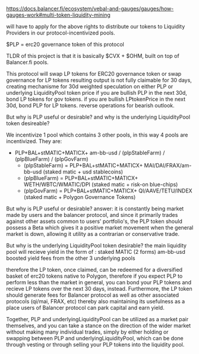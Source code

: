 https://docs.balancer.fi/ecosystem/vebal-and-gauges/gauges/how-gauges-work#multi-token-liquidity-mining

will have to apply for the above rights to distribute our tokens to Liquidity Providers in our protocol-incentivized pools.

$PLP = erc20 governance token of this protocol

TLDR of this project is that it is basically $CVX + $OHM, built on top of Balancer.fi pools.

This protocol will swap LP tokens for ERC20 governance token or swap governance for LP tokens
resulting output is not fully claimable for 30 days, creating mechanisme for 30d weighted speculation on either PLP or underlying LiquidityPool token price
if you are bullish PLP in the next 30d, bond LP tokens for gov tokens.
if you are bullish LPtokenPrice in the next 30d, bond PLP for LP tokens.
reverse operations for bearish outlook.

But why is PLP useful or desirable? and why is the underlying LiquidityPool token desireable?

We incentivize 1 pool which contains 3 other pools, in this way 4 pools are incentivized.
They are:

- PLP+BAL+stMATIC+MATICX+ am-bb-usd / (plpStableFarm) / (plpBlueFarm) / (plpGovFarm)
  * (plpStableFarm) = PLP+BAL+stMATIC+MATICX+ MAI/DAI/FRAX/am-bb-usd (staked matic + usd stablecoins) 
  * (plpBlueFarm) = PLP+BAL+stMATIC+MATICX+ WETH/WBTC/WMATIC/DPI (staked matic + risk-on blue-chips)
  * (plpGovFarm) = PLP+BAL+stMATIC+MATICX+ QI/AAVE/TETU/INDEX (staked matic + Polygon Governance Tokens)

But why is PLP useful or desirable?
answer: it is constantly being market made by users and the balancer protocol, and since it primarily trades against other assets common to users' portfolio's, the PLP token should possess a Beta which gives it a positive market movement when the general market is down, allowing it utility as a contrarian or conservative trade.

But why is the underlying LiquidityPool token desirable?
the main liquidity pool will recieve yield in the form of :
staked MATIC (2 forms)
am-bb-usd boosted yield
fees from the other 3 underlying pools

therefore the LP token, once claimed, can be redeemed for a diversified basket of erc20 tokens native to Polygon, therefore if you expect PLP to perform less than the market in general, you can bond your PLP tokens and recieve LP tokens over the next 30 days, instead. Furthermore, the LP token should generate fees for Balancer protocol as well as other associated protocols (qi/mai, FRAX, etc) thereby also maintaining its usefulness as a place users of Balancer protocol can park capital and earn yield.

Together, PLP and underlyingLiquidityPool can be utilized as a market pair themselves, and you can take a stance on the direction of the wider market without making many individual trades, simply by either holding or swapping between PLP and underlyingLiquidityPool, which can be done through vesting or through selling your PLP tokens into the liquidity pool.
